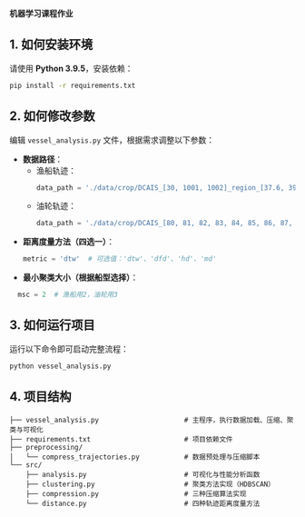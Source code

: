 **机器学习课程作业**

## 1. 如何安装环境  
请使用 **Python 3.9.5**，安装依赖：
```bash
pip install -r requirements.txt
```
## 2. 如何修改参数
编辑 `vessel_analysis.py` 文件，根据需求调整以下参数：
- **数据路径**：
  - 渔船轨迹：
    ```python
    data_path = './data/crop/DCAIS_[30, 1001, 1002]_region_[37.6, 39, -122.9, -122.2]_01-04_to_30-06_trips.csv'
    ```
  - 油轮轨迹：
    ```python
    data_path = './data/crop/DCAIS_[80, 81, 82, 83, 84, 85, 86, 87, 88, 89, 1017, 1024]_region_[47.5, 49.3, -125.5, -122.5]_01-04_to_30-06_trips.csv'
    ```
- **距离度量方法（四选一）**：
  ```python
  metric = 'dtw'  # 可选值：'dtw'、'dfd'、'hd'、'md'
  ```
- **最小聚类大小（根据船型选择）**：
```python
  msc = 2  # 渔船用2，油轮用3
```

## 3. 如何运行项目

运行以下命令即可启动完整流程：

```bash
python vessel_analysis.py
```

## 4. 项目结构

```text
├── vessel_analysis.py                     # 主程序，执行数据加载、压缩、聚类与可视化
├── requirements.txt                       # 项目依赖文件
├── preprocessing/
│   └── compress_trajectories.py           # 数据预处理与压缩脚本
└── src/
    ├── analysis.py                        # 可视化与性能分析函数
    ├── clustering.py                      # 聚类方法实现（HDBSCAN）
    ├── compression.py                     # 三种压缩算法实现
    └── distance.py                        # 四种轨迹距离度量方法
```
